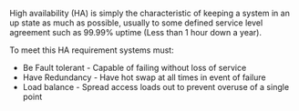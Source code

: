 High availability (HA) is simply the characteristic of keeping a system in an up state as much as possible, usually to some defined service level agreement such as 99.99% uptime (Less than 1 hour down a year).

To meet this HA requirement systems must:
- Be Fault tolerant - Capable of failing without loss of service
- Have Redundancy - Have hot swap at all times in event of failure
- Load balance - Spread access loads out to prevent overuse of a single point